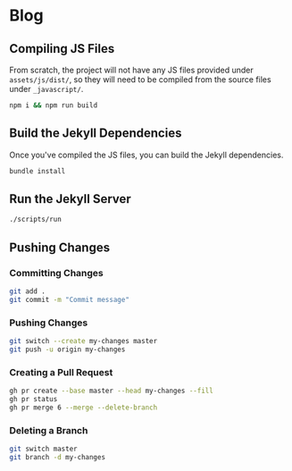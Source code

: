 # Blog

## Compiling JS Files

From scratch, the project will not have any JS files provided under `assets/js/dist/`, so they will need to be compiled from the source files under `_javascript/`.

```bash
npm i && npm run build
```

## Build the Jekyll Dependencies

Once you've compiled the JS files, you can build the Jekyll dependencies.

```bash
bundle install
```

## Run the Jekyll Server

```bash
./scripts/run
```

## Pushing Changes

### Committing Changes

```bash
git add .
git commit -m "Commit message"
```

### Pushing Changes

```bash
git switch --create my-changes master
git push -u origin my-changes
```

### Creating a Pull Request

```bash
gh pr create --base master --head my-changes --fill
gh pr status
gh pr merge 6 --merge --delete-branch
```

### Deleting a Branch

```bash
git switch master
git branch -d my-changes
```
